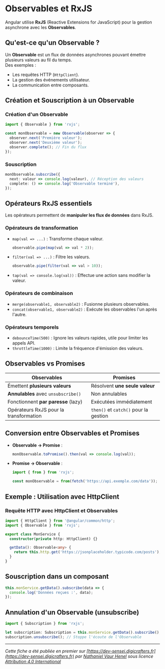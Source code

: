 # Observables et RxJS

Angular utilise **RxJS** (Reactive Extensions for JavaScript) pour la gestion asynchrone avec les **Observables**.

## Qu'est-ce qu'un Observable ?
Un **Observable** est un flux de données asynchrones pouvant émettre plusieurs valeurs au fil du temps.   
Des exemples :  
- Les requêtes HTTP (`HttpClient`).  
- La gestion des événements utilisateur.  
- La communication entre composants.

## Création et Souscription à un Observable

### Création d'un Observable

```typescript
import { Observable } from 'rxjs';

const monObservable = new Observable(observer => {
  observer.next('Première valeur');
  observer.next('Deuxième valeur');
  observer.complete(); // Fin du flux
});
```

### Souscription

```typescript
monObservable.subscribe({
  next: valeur => console.log(valeur), // Réception des valeurs
  complete: () => console.log('Observable terminé'),
});
```

## Opérateurs RxJS essentiels

Les opérateurs permettent de **manipuler les flux de données** dans RxJS.

### Opérateurs de transformation 
- `map(val => ...)` : Transforme chaque valeur.
  ```typescript
  observable.pipe(map(val => val * 2));
  ```
- `filter(val => ...)` : Filtre les valeurs.
  ```typescript
  observable.pipe(filter(val => val > 10));
  ```
- `tap(val => console.log(val))` : Effectue une action sans modifier la valeur.

### Opérateurs de combinaison
- `merge(observable1, observable2)` : Fusionne plusieurs observables.
- `concat(observable1, observable2)` : Exécute les observables l'un après l'autre.

### Opérateurs temporels
- `debounceTime(500)` : Ignore les valeurs rapides, utile pour limiter les appels API.
- `throttleTime(1000)` : Limite la fréquence d'émission des valeurs.

## Observables vs Promises

| Observables                            | Promises                              |
|----------------------------------------|---------------------------------------|
| Émettent **plusieurs valeurs**         | Résolvent **une seule valeur**        |
| **Annulables** avec `unsubscribe()`    | Non annulables                        |
| Fonctionnent **par paresse** (lazy)    | Exécutées immédiatement               |
| Opérateurs RxJS pour la transformation | `then()` et `catch()` pour la gestion |

## Conversion entre Observables et Promises
- **Observable → Promise** :
  ```typescript
  monObservable.toPromise().then(val => console.log(val));
  ```
- **Promise → Observable** :
  ```typescript
  import { from } from 'rxjs';

  const monObservable = from(fetch('https://api.exemple.com/data'));
  ```

## Exemple : Utilisation avec HttpClient

### Requête HTTP avec HttpClient et Observables
```typescript
import { HttpClient } from '@angular/common/http';
import { Observable } from 'rxjs';

export class MonService {
  constructor(private http: HttpClient) {}

  getData(): Observable<any> {
    return this.http.get('https://jsonplaceholder.typicode.com/posts');
  }
}
```

## Souscription dans un composant
```typescript
this.monService.getData().subscribe(data => {
  console.log('Données reçues :', data);
});
```

## Annulation d'un Observable (unsubscribe)
```typescript
import { Subscription } from 'rxjs';

let subscription: Subscription = this.monService.getData().subscribe();
subscription.unsubscribe(); // Stoppe l'écoute de l'Observable
```

---

_Cette fiche a été publiée en premier sur [https://dev-sensei.digicrafters.fr](https://dev-sensei.digicrafters.fr) par [Nathaniel Vaur Henel](https://dev-sensei.digicrafters.fr/crafters/nathaniel-vaur-henel) sous licence [Attribution 4.0 International](https://creativecommons.org/licenses/by/4.0/)_
